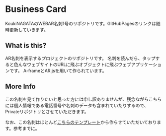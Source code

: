 # Business Card
KoukiNAGATAのWEBAR名刺1号のリポジトリです。GitHubPagesのリンクは随時更新していきます。
## What is this?
AR名刺を表示するプロジェクトのリポジトリです。 名刺を読んだら、タップすると色んなウェブサイトのURLに飛ぶオブジェクトに飛ぶウェブアプリケーションです。
A-frameとAR.jsを用いて作られています。
## More Info
この名刺を見て作りたいと思った方には申し訳ありませんが、残念ながらこちらには個人情報である電話番号や名刺のデータも含まれていたりするので、Privateリポジトリとさせていただきます。

なお、この名刺はほとんど[こちらのテンプレート](https://github.com/5ebec/arcard-template)から作らせていただいております。参考までに。
